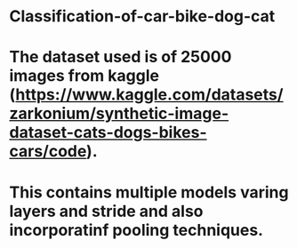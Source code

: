 # Classification-of-car-bike-dog-cat
# The dataset used is of 25000 images from kaggle (https://www.kaggle.com/datasets/zarkonium/synthetic-image-dataset-cats-dogs-bikes-cars/code).
# This contains multiple models varing layers and stride and also incorporatinf pooling techniques.
